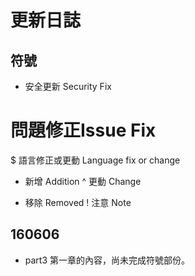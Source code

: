 # 更新日誌

## 符號
*  安全更新 Security Fix
#  問題修正Issue Fix
$  語言修正或更動 Language fix or change
+  新增 Addition
^  更動 Change
-  移除 Removed
!  注意 Note

## 160606

+ part3 第一章的內容，尚未完成符號部份。